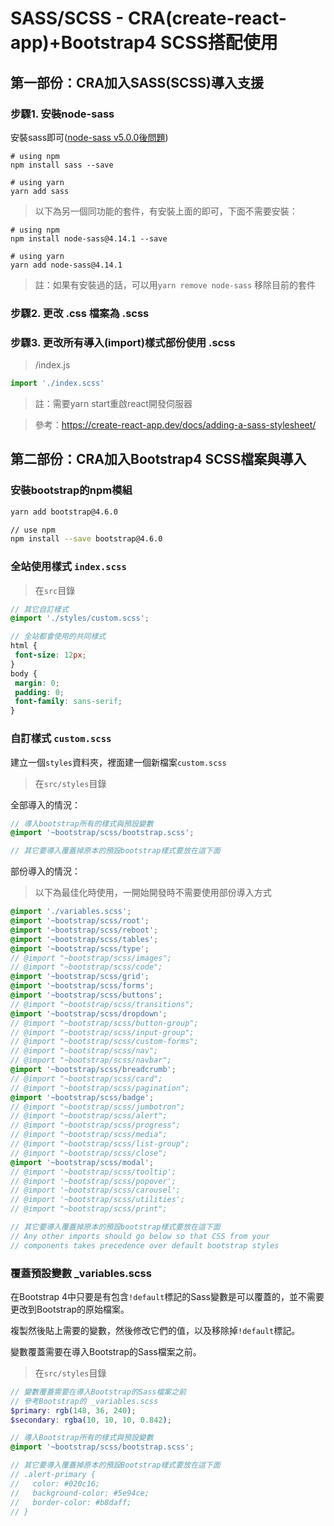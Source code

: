 # SASS/SCSS - CRA(create-react-app)+Bootstrap4 SCSS搭配使用

## 第一部份：CRA加入SASS(SCSS)導入支援

### 步驟1. 安裝node-sass

安裝sass即可([node-sass v5.0.0後問題](https://github.com/facebook/create-react-app/issues/9986))

```
# using npm
npm install sass --save

# using yarn
yarn add sass
```

> 以下為另一個同功能的套件，有安裝上面的即可，下面不需要安裝：

```
# using npm
npm install node-sass@4.14.1 --save

# using yarn
yarn add node-sass@4.14.1
```

> 註：如果有安裝過的話，可以用`yarn remove node-sass` 移除目前的套件

### 步驟2. 更改 .css 檔案為 .scss

### 步驟3. 更改所有導入(import)樣式部份使用 .scss

> /index.js

```js
import './index.scss'
```

> 註：需要yarn start重啟react開發伺服器

> 參考：https://create-react-app.dev/docs/adding-a-sass-stylesheet/

## 第二部份：CRA加入Bootstrap4 SCSS檔案與導入

### 安裝bootstrap的npm模組

```sh
yarn add bootstrap@4.6.0

// use npm
npm install --save bootstrap@4.6.0
```

### 全站使用樣式 `index.scss`

> 在`src`目錄

```scss
// 其它自訂樣式
@import './styles/custom.scss';

// 全站都會使用的共同樣式
html {
 font-size: 12px;
}
body {
 margin: 0;
 padding: 0;
 font-family: sans-serif;
}
```

### 自訂樣式 `custom.scss`

建立一個`styles`資料夾，裡面建一個新檔案`custom.scss`

> 在`src/styles`目錄

全部導入的情況：

```scss
// 導入bootstrap所有的樣式與預設變數
@import '~bootstrap/scss/bootstrap.scss';

// 其它要導入覆蓋掉原本的預設bootstrap樣式要放在這下面
```

部份導入的情況：

> 以下為最佳化時使用，一開始開發時不需要使用部份導入方式

```scss
@import './variables.scss';
@import '~bootstrap/scss/root';
@import '~bootstrap/scss/reboot';
@import '~bootstrap/scss/tables';
@import '~bootstrap/scss/type';
// @import "~bootstrap/scss/images";
// @import "~bootstrap/scss/code";
@import '~bootstrap/scss/grid';
@import '~bootstrap/scss/forms';
@import '~bootstrap/scss/buttons';
// @import "~bootstrap/scss/transitions";
@import '~bootstrap/scss/dropdown';
// @import "~bootstrap/scss/button-group";
// @import "~bootstrap/scss/input-group";
// @import "~bootstrap/scss/custom-forms";
// @import "~bootstrap/scss/nav";
// @import "~bootstrap/scss/navbar";
@import '~bootstrap/scss/breadcrumb';
// @import "~bootstrap/scss/card";
// @import "~bootstrap/scss/pagination";
@import '~bootstrap/scss/badge';
// @import "~bootstrap/scss/jumbotron";
// @import "~bootstrap/scss/alert";
// @import "~bootstrap/scss/progress";
// @import "~bootstrap/scss/media";
// @import "~bootstrap/scss/list-group";
// @import "~bootstrap/scss/close";
@import '~bootstrap/scss/modal';
// @import '~bootstrap/scss/tooltip';
// @import '~bootstrap/scss/popover';
// @import '~bootstrap/scss/carousel';
// @import '~bootstrap/scss/utilities';
// @import "~bootstrap/scss/print";

// 其它要導入覆蓋掉原本的預設bootstrap樣式要放在這下面
// Any other imports should go below so that CSS from your 
// components takes precedence over default bootstrap styles
```

### 覆蓋預設變數 _variables.scss

在Bootstrap 4中只要是有包含`!default`標記的Sass變數是可以覆蓋的，並不需要更改到Bootstrap的原始檔案。

複製然後貼上需要的變數，然後修改它們的值，以及移除掉`!default`標記。

變數覆蓋需要在導入Bootstrap的Sass檔案之前。

> 在`src/styles`目錄

```scss
// 變數覆蓋需要在導入Bootstrap的Sass檔案之前
// 參考Bootstrap的 _variables.scss
$primary: rgb(148, 36, 240);
$secondary: rgba(10, 10, 10, 0.842);

// 導入Bootstrap所有的樣式與預設變數
@import '~bootstrap/scss/bootstrap.scss';

// 其它要導入覆蓋掉原本的預設Bootstrap樣式要放在這下面
// .alert-primary {
//   color: #020c16;
//   background-color: #5e94ce;
//   border-color: #b8daff;
// }
```

